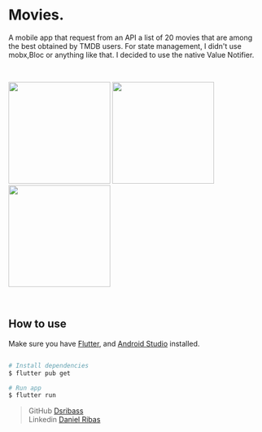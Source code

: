 # Movies.

A mobile app that request from an API a list of 20 movies that are among the best obtained by TMDB users.
For state management, I didn't use mobx,Bloc or anything like that. I decided to use the native Value Notifier.

<br>
<p float="left">
<img src="https://user-images.githubusercontent.com/68345989/126354262-583b1c9a-d61c-49d0-9d5e-f034b6257973.png" width="200"/>
<img src="https://user-images.githubusercontent.com/68345989/126354961-45484f9f-9439-4d0a-96c0-aa1a63ade040.png" width="200"/>
<img src="https://user-images.githubusercontent.com/68345989/126355011-63e028f9-6352-4a23-9204-65190aea6703.png" width="200"/>
</p>

<br>

## How to use

Make sure you have [Flutter](https://flutter.dev/docs/get-started/install), and [Android Studio](https://developer.android.com/studio) installed.

```bash

# Install dependencies
$ flutter pub get

# Run app
$ flutter run

```

> GitHub [Dsribass](https://github.com/Dsribass) <br>
> Linkedin [Daniel Ribas](https://www.linkedin.com/in/daniel-ribas-125062209/)
